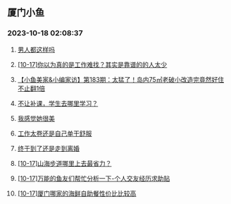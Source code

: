 ## 厦门小鱼 
### 2023-10-18 02:08:37

1. [男人都这样吗](http://bbs.xmfish.com/read-htm-tid-18090132.html)

2. [[10-17]你以为真的是工作难找？其实是靠谱的的人太少](http://bbs.xmfish.com/read-htm-tid-18090363.html)

3. [【小鱼美家&小编家访】第183期：太猛了！岛内75㎡老破小改造完竟然好住不止翻1倍](http://bbs.xmfish.com/read-htm-tid-18090467.html)

4. [不让补课，学生去哪里学习？](http://bbs.xmfish.com/read-htm-tid-18090137.html)

5. [我感觉她很美](http://bbs.xmfish.com/read-htm-tid-18090338.html)

6. [工作太卷还是自己单干舒服](http://bbs.xmfish.com/read-htm-tid-18090444.html)

7. [终于到了还是走到离婚](http://bbs.xmfish.com/read-htm-tid-18090534.html)

8. [[10-17]山海步道哪里上去最省力？](http://bbs.xmfish.com/read-htm-tid-18090391.html)

9. [[10-17]万能的鱼友们帮忙分析一下-个人交友经历求助贴](http://bbs.xmfish.com/read-htm-tid-18090461.html)

10. [[10-17]厦门哪家的海鲜自助餐性价比比较高](http://bbs.xmfish.com/read-htm-tid-18090490.html)

